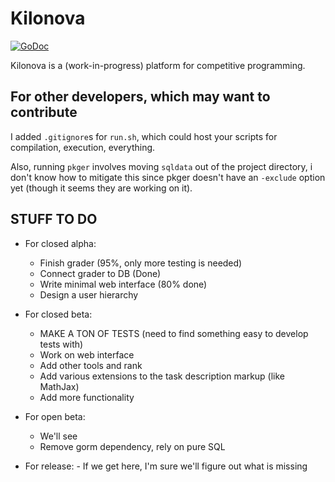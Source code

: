 # Kilonova

[![GoDoc](https://godoc.org/github.com/KiloProjects/Kilonova?status.svg)](https://godoc.org/github.com/KiloProjects/Kilonova)

Kilonova is a (work-in-progress) platform for competitive programming.

## For other developers, which may want to contribute

I added `.gitignore`s for `run.sh`, which could host your scripts for compilation, execution, everything.

Also, running `pkger` involves moving `sqldata` out of the project directory, i don't know how to mitigate this since pkger doesn't have an `-exclude` option yet (though it seems they are working on it).

## STUFF TO DO

-   For closed alpha:

    -   Finish grader (95%, only more testing is needed)
    -   Connect grader to DB (Done)
    -   Write minimal web interface (80% done)
    -   Design a user hierarchy

-   For closed beta:

    -   MAKE A TON OF TESTS (need to find something easy to develop tests with)
    -   Work on web interface
    -   Add other tools and rank
    -   Add various extensions to the task description markup (like MathJax)
    -   Add more functionality

-   For open beta:

    -   We'll see
    -   Remove gorm dependency, rely on pure SQL

-   For release: - If we get here, I'm sure we'll figure out what is missing
